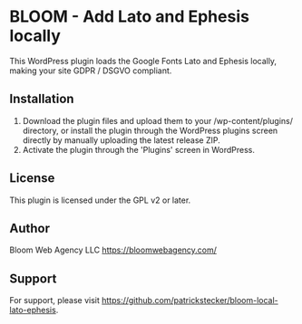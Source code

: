 # BLOOM - Add Lato and Ephesis locally
This WordPress plugin loads the Google Fonts Lato and Ephesis locally, making your site GDPR / DSGVO compliant.

## Installation
1. Download the plugin files and upload them to your /wp-content/plugins/ directory, or install the plugin through the WordPress plugins screen directly by manually uploading the latest release ZIP.
2. Activate the plugin through the 'Plugins' screen in WordPress.

## License
This plugin is licensed under the GPL v2 or later.

## Author
Bloom Web Agency LLC https://bloomwebagency.com/

## Support
For support, please visit https://github.com/patrickstecker/bloom-local-lato-ephesis.